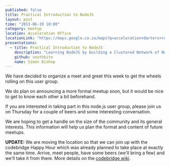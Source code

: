```yaml
---
published: false
title: Practical Introduction to NodeJS
layout: post
time: "2013-06-19 18:00"
category: meetup
location: Acceleration Office
locationLink: "https://maps.google.co.za/maps?q=acceleration+darters+road+cape+town&ie=UTF-8&ei=z92xUevyK66f7AaS0IDwBg&ved=0CAsQ_AUoAg"
presentations: 
  - title: Practical Introduction to NodeJS
    description: "Learning NodeJS by building a Clustered Network of NodeJS Instances. In a hour or two !"
    github: southbite
    name: Simon Bishop
---
```


We have decided to organize a meet and greet this week to get the wheels rolling on this user group.

We do plan on announcing a more formal meetup soon, but it would be nice to get to know each other a bit beforehand.

If you are interested in taking part in this node.js user group, please join us on Thursday for a couple of beers and some interesting conversation.

We are hoping to get a handle on the size of the community and its general interests. This information will help us plan the format and content of future meetups.

**UPDATE:** We are moving the location so that we can join up with the codebridge Happy Hour which was already planned to take place at exactly the same time. Arrive, meet people, have some beers (we'll bring a few) and we'll take it from there. More details on the [codebridge wiki](http://www.codebridge.co.za/doku.php?id=happy_hour).
